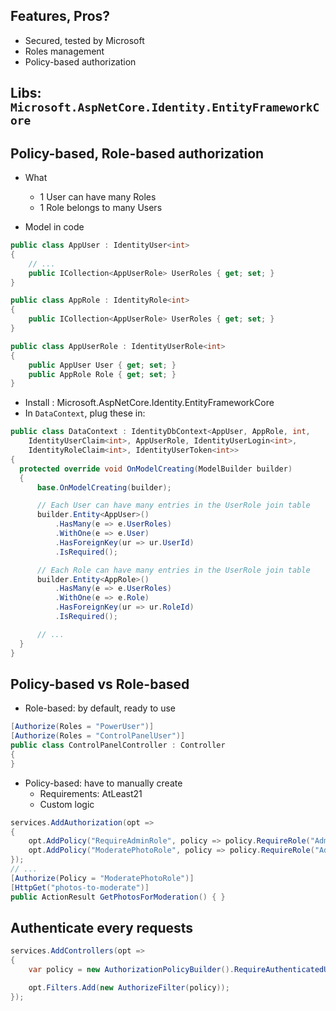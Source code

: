 ## Features, Pros?
- Secured, tested by Microsoft
- Roles management
- Policy-based authorization

## Libs: `Microsoft.AspNetCore.Identity.EntityFrameworkCore`

## Policy-based, Role-based authorization
- What
  - 1 User can have many Roles
  - 1 Role belongs to many Users

- Model in code
```csharp
public class AppUser : IdentityUser<int>
{
    // ...
    public ICollection<AppUserRole> UserRoles { get; set; }
}

public class AppRole : IdentityRole<int>
{
    public ICollection<AppUserRole> UserRoles { get; set; }
}

public class AppUserRole : IdentityUserRole<int>
{
    public AppUser User { get; set; }
    public AppRole Role { get; set; }
}
```
* Install : Microsoft.AspNetCore.Identity.EntityFrameworkCore
* In `DataContext`, plug these in:
```csharp
public class DataContext : IdentityDbContext<AppUser, AppRole, int,
    IdentityUserClaim<int>, AppUserRole, IdentityUserLogin<int>,
    IdentityRoleClaim<int>, IdentityUserToken<int>>
{
  protected override void OnModelCreating(ModelBuilder builder)
  {
      base.OnModelCreating(builder);

      // Each User can have many entries in the UserRole join table
      builder.Entity<AppUser>()
          .HasMany(e => e.UserRoles)
          .WithOne(e => e.User)
          .HasForeignKey(ur => ur.UserId)
          .IsRequired();

      // Each Role can have many entries in the UserRole join table
      builder.Entity<AppRole>()
          .HasMany(e => e.UserRoles)
          .WithOne(e => e.Role)
          .HasForeignKey(ur => ur.RoleId)
          .IsRequired();

      // ...
  }
}
```

## Policy-based vs Role-based
-  Role-based: by default, ready to use
```csharp
[Authorize(Roles = "PowerUser")]
[Authorize(Roles = "ControlPanelUser")]
public class ControlPanelController : Controller
{
}
```

- Policy-based: have to manually create
  - Requirements: AtLeast21
  - Custom logic
```csharp
services.AddAuthorization(opt =>
{
    opt.AddPolicy("RequireAdminRole", policy => policy.RequireRole("Admin"));
    opt.AddPolicy("ModeratePhotoRole", policy => policy.RequireRole("Admin", "Moderator"));
});
// ...
[Authorize(Policy = "ModeratePhotoRole")]
[HttpGet("photos-to-moderate")]
public ActionResult GetPhotosForModeration() { }
```

## Authenticate every requests
```csharp
services.AddControllers(opt =>
{
    var policy = new AuthorizationPolicyBuilder().RequireAuthenticatedUser().Build();

    opt.Filters.Add(new AuthorizeFilter(policy));
});
```
